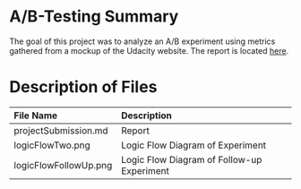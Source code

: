 # A/B-Testing Summary
The goal of this project was to analyze an A/B experiment using metrics gathered from a mockup of the Udacity website. The report is located [here](https://github.com/ondramie/ab-testing-student-retention/blob/master/projectSubmission.md). 
# Description of Files
File Name | Description
:--|:--
projectSubmission.md | Report
logicFlowTwo.png | Logic Flow Diagram of Experiment
logicFlowFollowUp.png | Logic Flow Diagram of Follow-up Experiment

